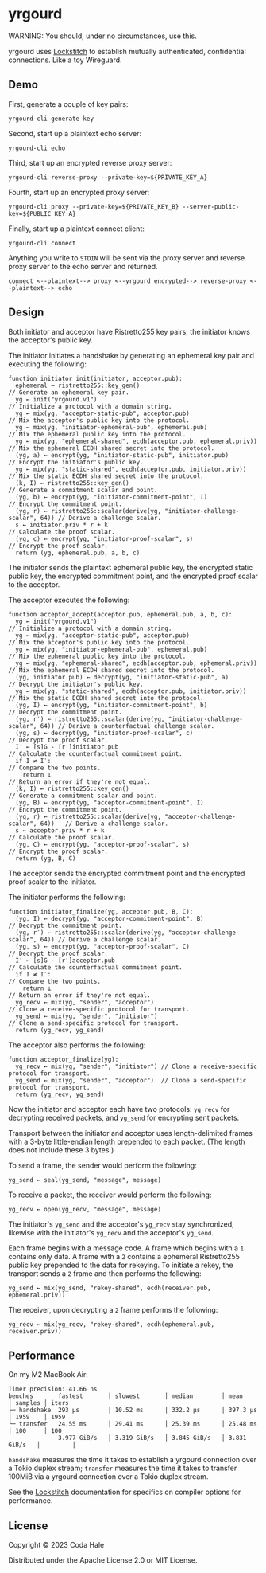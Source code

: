 # yrgourd

WARNING: You should, under no circumstances, use this.

yrgourd uses [Lockstitch][] to establish mutually authenticated, confidential connections. Like a
toy Wireguard.

[Lockstitch]: https://github.com/codahale/lockstitch

## Demo

First, generate a couple of key pairs:

```shell
yrgourd-cli generate-key
```

Second, start up a plaintext echo server:

```shell
yrgourd-cli echo
```

Third, start up an encrypted reverse proxy server:

```shell
yrgourd-cli reverse-proxy --private-key=${PRIVATE_KEY_A}
```

Fourth, start up an encrypted proxy server:

```shell
yrgourd-cli proxy --private-key=${PRIVATE_KEY_B} --server-public-key=${PUBLIC_KEY_A}
```

Finally, start up a plaintext connect client:

```shell
yrgourd-cli connect
```

Anything you write to `STDIN` will be sent via the proxy server and reverse proxy server to the echo
server and returned.

```text
connect <--plaintext--> proxy <--yrgourd encrypted--> reverse-proxy <--plaintext--> echo
```

## Design

Both initiator and acceptor have Ristretto255 key pairs; the initiator knows the acceptor's public
key.

The initiator initiates a handshake by generating an ephemeral key pair and executing the following:

```text
function initiator_init(initiator, acceptor.pub):
  ephemeral ← ristretto255::key_gen()                                          // Generate an ephemeral key pair.
  yg ← init("yrgourd.v1")                                                      // Initialize a protocol with a domain string.
  yg ← mix(yg, "acceptor-static-pub", acceptor.pub)                            // Mix the acceptor's public key into the protocol.
  yg ← mix(yg, "initiator-ephemeral-pub", ephemeral.pub)                       // Mix the ephemeral public key into the protocol.
  yg ← mix(yg, "ephemeral-shared", ecdh(acceptor.pub, ephemeral.priv))         // Mix the ephemeral ECDH shared secret into the protocol.
  (yg, a) ← encrypt(yg, "initiator-static-pub", initiator.pub)                 // Encrypt the initiator's public key.
  yg ← mix(yg, "static-shared", ecdh(acceptor.pub, initiator.priv))            // Mix the static ECDH shared secret into the protocol.
  (k, I) ← ristretto255::key_gen()                                             // Generate a commitment scalar and point.
  (yg, b) ← encrypt(yg, "initiator-commitment-point", I)                       // Encrypt the commitment point.
  (yg, r) ← ristretto255::scalar(derive(yg, "initiator-challenge-scalar", 64)) // Derive a challenge scalar.
  s ← initiator.priv * r + k                                                   // Calculate the proof scalar.
  (yg, c) ← encrypt(yg, "initiator-proof-scalar", s)                           // Encrypt the proof scalar.
  return (yg, ephemeral.pub, a, b, c)
```

The initiator sends the plaintext ephemeral public key, the encrypted static public key, the encrypted
commitment point, and the encrypted proof scalar to the acceptor.

The acceptor executes the following:

```text
function acceptor_accept(acceptor.pub, ephemeral.pub, a, b, c):
  yg ← init("yrgourd.v1")                                                       // Initialize a protocol with a domain string.
  yg ← mix(yg, "acceptor-static-pub", acceptor.pub)                             // Mix the acceptor's public key into the protocol.
  yg ← mix(yg, "initiator-ephemeral-pub", ephemeral.pub)                        // Mix the ephemeral public key into the protocol.
  yg ← mix(yg, "ephemeral-shared", ecdh(acceptor.pub, ephemeral.priv))          // Mix the ephemeral ECDH shared secret into the protocol.
  (yg, initiator.pub) ← decrypt(yg, "initiator-static-pub", a)                  // Decrypt the initiator's public key.
  yg ← mix(yg, "static-shared", ecdh(acceptor.pub, initiator.priv))             // Mix the static ECDH shared secret into the protocol.
  (yg, I) ← encrypt(yg, "initiator-commitment-point", b)                        // Decrypt the commitment point.
  (yg, r′) ← ristretto255::scalar(derive(yg, "initiator-challenge-scalar", 64)) // Derive a counterfactual challenge scalar.
  (yg, s) ← decrypt(yg, "initiator-proof-scalar", c)                            // Decrypt the proof scalar.
  I′ ← [s]G - [r′]initiator.pub                                                 // Calculate the counterfactual commitment point.
  if I ≠ I′:                                                                    // Compare the two points.
    return ⊥                                                                    // Return an error if they're not equal.
  (k, I) ← ristretto255::key_gen()                                              // Generate a commitment scalar and point.
  (yg, B) ← encrypt(yg, "acceptor-commitment-point", I)                         // Encrypt the commitment point.
  (yg, r) ← ristretto255::scalar(derive(yg, "acceptor-challenge-scalar", 64))   // Derive a challenge scalar.
  s ← acceptor.priv * r + k                                                     // Calculate the proof scalar.
  (yg, C) ← encrypt(yg, "acceptor-proof-scalar", s)                             // Encrypt the proof scalar.
  return (yg, B, C)
```

The acceptor sends the encrypted commitment point and the encrypted proof scalar to the initiator.

The initiator performs the following:

```text
function initiator_finalize(yg, acceptor.pub, B, C):
  (yg, I) ← decrypt(yg, "acceptor-commitment-point", B)                        // Decrypt the commitment point.
  (yg, r′) ← ristretto255::scalar(derive(yg, "acceptor-challenge-scalar", 64)) // Derive a challenge scalar.
  (yg, s) ← encrypt(yg, "acceptor-proof-scalar", C)                            // Decrypt the proof scalar.
  I′ ← [s]G - [r′]acceptor.pub                                                 // Calculate the counterfactual commitment point.
  if I ≠ I′:                                                                   // Compare the two points.
    return ⊥                                                                   // Return an error if they're not equal.
  yg_recv ← mix(yg, "sender", "acceptor")                                      // Clone a receive-specific protocol for transport.
  yg_send ← mix(yg, "sender", "initiator")                                     // Clone a send-specific protocol for transport.
  return (yg_recv, yg_send)
```

The acceptor also performs the following:

```text
function acceptor_finalize(yg):
  yg_recv ← mix(yg, "sender", "initiator") // Clone a receive-specific protocol for transport.
  yg_send ← mix(yg, "sender", "acceptor")  // Clone a send-specific protocol for transport.
  return (yg_recv, yg_send)
```

Now the initiator and acceptor each have two protocols: `yg_recv` for decrypting received packets,
and `yg_send` for encrypting sent packets.

Transport between the initiator and acceptor uses length-delimited frames with a 3-byte
little-endian length prepended to each packet. (The length does not include these 3 bytes.)

To send a frame, the sender would perform the following:

```text
yg_send ← seal(yg_send, "message", message)
```

To receive a packet, the receiver would perform the following:

```text
yg_recv ← open(yg_recv, "message", message)
```

The initiator's `yg_send` and the acceptor's `yg_recv` stay synchronized, likewise with the
initiator's `yg_recv` and the acceptor's `yg_send`.

Each frame begins with a message code. A frame which begins with a `1` contains only data. A frame
with a `2` contains a ephemeral Ristretto255 public key prepended to the data for rekeying. To
initiate a rekey, the transport sends a `2` frame and then performs the following:

```text
yg_send ← mix(yg_send, "rekey-shared", ecdh(receiver.pub, ephemeral.priv))
```

The receiver, upon decrypting a `2` frame performs the following:

```text
yg_recv ← mix(yg_recv, "rekey-shared", ecdh(ephemeral.pub, receiver.priv))
```

## Performance

On my M2 MacBook Air:

```text
Timer precision: 41.66 ns
benches       fastest       │ slowest       │ median        │ mean          │ samples │ iters
├─ handshake  293 µs        │ 10.52 ms      │ 332.2 µs      │ 397.3 µs      │ 1959    │ 1959
╰─ transfer   24.55 ms      │ 29.41 ms      │ 25.39 ms      │ 25.48 ms      │ 100     │ 100
              3.977 GiB/s   │ 3.319 GiB/s   │ 3.845 GiB/s   │ 3.831 GiB/s   │         │
```

`handshake` measures the time it takes to establish a yrgourd connection over a Tokio duplex stream;
`transfer` measures the time it takes to transfer 100MiB via a yrgourd connection over a Tokio
duplex stream.

See the [Lockstitch][] documentation for specifics on compiler options for performance.

## License

Copyright © 2023 Coda Hale

Distributed under the Apache License 2.0 or MIT License.
